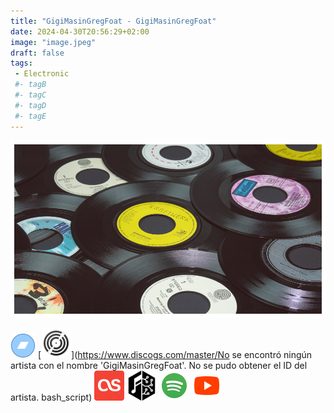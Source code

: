 ```yaml
---
title: "GigiMasinGregFoat - GigiMasinGregFoat"
date: 2024-04-30T20:56:29+02:00
image: "image.jpeg"
draft: false
tags:
 - Electronic
 #- tagB
 #- tagC
 #- tagD
 #- tagE
---
```

![cover](image.jpeg (GigiMasinGregFoat - GigiMasinGregFoat))
 
[![bandcamp](../links/svg/bandcamp.png (bandcamp))](https://gregfoat.bandcamp.com/album/dolphin)
[![discogs](../links/svg/discogs.png (discogs))](https://www.discogs.com/master/No se encontró ningún artista con el nombre 'GigiMasinGregFoat'.
No se pudo obtener el ID del artista.
bash_script)
[![lastfm](../links/svg/lastfm.png (lastfm))]()
[![musicbrainz](../links/svg/musicbrainz.png (musicbrainz))]()
[![spotify](../links/svg/spotify.png (putify))]()
[![youtube](../links/svg/youtube.png (youtube))](https://www.youtube.com/playlist?list=OLAK5uy_nXpwa3Pjq1UIGUstd7UU_f2g9QIAtcNrE)
 
